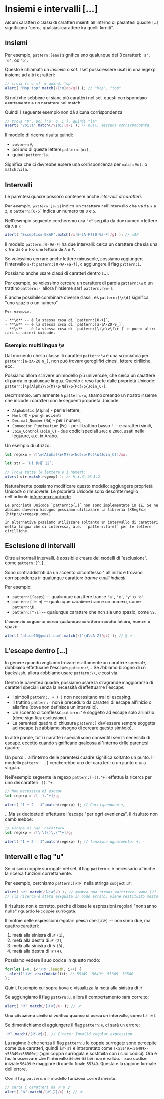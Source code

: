 # Insiemi e intervalli [...]

Alcuni caratteri o classi di caratteri inseriti all'interno di parantesi quadre `[…]` significano "cerca qualsiasi carattere tra quelli forniti".

## Insiemi

Per esempio, `pattern:[eao]` significa uno qualunque dei 3 caratteri: `'a'`, `'e'`, od `'o'`.

Questo è chiamato un *insieme* o *set*. I set posso essere usati in una regexp insieme ad altri caratteri:

```js run
// trova [t o m], e quindi "op"
alert( "Mop top".match(/[tm]op/gi) ); // "Mop", "top"
```

Si noti che sebbene ci siano più caratteri nel set, questi corrispondano esattamente a un carattere nel match.

Quindi il seguente esempio non dà alcuna corrispondenza:

```js run
// trova "V", poi ['o' o 'i'], quindi "la"
alert( "Voila".match(/V[oi]la/) ); // null, nessuna corrispondenza
```

Il modello di ricerca risulta quindi:

- `pattern:V`,
- poi *una* di queste lettere `pattern:[oi]`,
- quindi `pattern:la`.

Significa che ci dovrebbe essere una corrispondenza per `match:Vola` o `match:Vila`.

## Intervalli

Le parentesi quadre possono contenere anche *intervalli di caratteri*.

Per esempio, `pattern:[a-z]` indica un carattere nell'intervallo che va da `a` a `z`, e `pattern:[0-5]` indica un numero tra `0` e `5`.

Nell'esempio seguente cercheremo una `"x"` seguita da due numeri o lettere da `A` a `F`:

```js run
alert( "Exception 0xAF".match(/x[0-9A-F][0-9A-F]/g) ); // xAF
```

Il modello `pattern:[0-9A-F]` ha due intervalli: cerca un carattere che sia una cifra da `0` a `9` o una lettera da `A` a `F`.

Se volessimo cercare anche lettere minuscole, possiamo aggiungere l'intervallo `a-f`: `pattern:[0-9A-Fa-f]`, o aggiungere il flag `pattern:i`.

Possiamo anche usare classi di caratteri dentro `[…]`.

Per esempio, se volessimo cercare un carattere di parola `pattern:\w` o un trattino `pattern:-`, allora l'insieme sarà `pattern:[\w-]`.

È anche possibile combinare diverse classi, es `pattern:[\s\d]` significa "uno spazio o un numero".

```smart header="Le classi di caratteri sono abbreviazioni per determinati set di caratteri"
Per esempio:

- **\d** -- è la stessa cosa di `pattern:[0-9]`,
- **\w** -- è la stessa cosa di `pattern:[a-zA-Z0-9_]`,
- **\s** -- è la stessa cosa di `pattern:[\t\n\v\f\r ]` e pochi altri rari caratteri Unicode.
```

### Esempio: multi lingua \w

Dal momento che la classe di caratteri `pattern:\w` è una scorciatoia per `pattern:[a-zA-Z0-9_]`, non può trovare geroglifici cinesi, lettere cirilliche, ecc.

Possiamo allora scrivere un modello più universale, che cerca un carattere di parola in qualunque lingua. Questo è reso facile dalle proprietà Unicode: `pattern:[\p{Alpha}\p{M}\p{Nd}\p{Pc}\p{Join_C}]`.

Decifriamolo. Similarmente a `pattern:\w`, stiamo creando un nostro insieme che include i caratteri con le seguenti proprietà Unicode:

- `Alphabetic` (`Alpha`) - per le lettere,
- `Mark` (`M`) - per gli accenti,
- `Decimal_Number` (`Nd`) - per i numeri,
- `Connector_Punctuation` (`Pc`) - per il trattino basso `'_'` e caratteri simili,
- `Join_Control` (`Join_C`) - due codici speciali `200c` e `200d`, usati nelle legature, a.e. in Arabo.

Un esempio di utilizzo:

```js run
let regexp = /[\p{Alpha}\p{M}\p{Nd}\p{Pc}\p{Join_C}]/gu;

let str = `Hi 你好 12`;

// Trova tutte le lettere e i numeri:
alert( str.match(regexp) ); // H,i,你,好,1,2
```

Naturalmente possiamo modificare questo modello: aggiungere proprietà Unicode o rimuoverle. Le proprietà Unicode sono descritte meglio nell'articolo <info:regexp-unicode>.

```warn header="Le proprietà Unicode non sono supportate da IE"
Le proprietà Unicode `pattern:p{…}` non sono implementate in IE. Se ne abbiamo davvero bisogno possiamo utilizzare la libreria [XRegExp](http://xregexp.com/).

In alternativa possiamo utilizzare soltanto un intervallo di caratteri nella lingua che ci interessa, a.e.  `pattern:[а-я]` per le lettere cirilliche.
```

## Esclusione di intervalli

Oltre ai normali intervalli, è possibile creare dei modelli di "esclusione", come `pattern:[^…]`.

Sono contraddistinti da un accento circonflesso `^` all'inizio e trovano corrispondenza in qualunque carattere *tranne quelli indicati*.

Per esempio:

- `pattern:[^aeyo]` -- qualunque carattere tranne  `'a'`, `'e'`, `'y'` o `'o'`.
- `pattern:[^0-9]` -- qualunque carattere tranne un numero, come `pattern:\D`.
- `pattern:[^\s]` -- qualunque carattere che non sia uno spazio, come `\S`.

L'esempio seguente cerca qualunque carattere eccetto lettere, numeri e spazi:

```js run
alert( "alice15@gmail.com".match(/[^\d\sA-Z]/gi) ); // @ e .
```

## L'escape dentro […]

In genere quando vogliamo trovare esattamente un carattere speciale, dobbiamo effettuarne l'escape: `pattern:\.`. Se abbiamo bisogno di un backslash, allora dobbiamo usare `pattern:\\`, e così via.

Dentro le parentesi quadre, possiamo usare la stragrande maggioranza di caratteri speciali senza la necessità di effettuarne l'escape:

- I simboli `pattern:. + ( )` non necessitano mai di escaping.
- Il trattino `pattern:-` non è preceduto da caratteri di escape all'inizio o alla fine (dove non definisce un intervallo).
- Un accento circonflesso `pattern:^` è soggetto ad escape solo all'inizio (dove significa esclusione).
- La parentesi quadra di chiusura `pattern:]` dev'essere sempre soggetta ad escape (se abbiamo bisogno di cercare questo simbolo).

In altre parole, tutti i caratteri speciali sono consentiti senza necessità di escape, eccetto quando significano qualcosa all'interno delle parentesi quadre.

Un punto `.` all'interno delle parentesi quadre significa soltanto un punto. Il modello `pattern:[.,]` cercherebbe uno dei caratteri: o un punto o una virgola.

Nell'esempio seguente la regexp `pattern:[-().^+]` effettua la ricerca per uno dei caratteri `-().^+`:

```js run
// Non necessita di escape
let regexp = /[-().^+]/g;

alert( "1 + 2 - 3".match(regexp) ); // Corrispondono +, -
```

...Ma se decidete di effettuare l'escape "per ogni evenienza", il risultato non cambierebbe:

```js run
// Escape di ogni carattere
let regexp = /[\-\(\)\.\^\+]/g;

alert( "1 + 2 - 3".match(regexp) ); // funziona ugualmente: +, -
```

## Intervalli e flag "u"

Se ci sono coppie surrogate nel set, il flag `pattern:u` è necessario affinché la ricerca funzioni correttamente.

Per esempio, cerchiamo `pattern:[𝒳𝒴]` nella stringa `subject:𝒳`:

```js run
alert( '𝒳'.match(/[𝒳𝒴]/) ); // mostra uno strano carattere, come [?]
// (la ricerca è stata eseguita in modo errato, viene restituito mezzo-carattere)
```

Il risultato non è corretto, perché di base le espressioni regolari "non sanno nulla" riguardo le coppie surrogate.

Il motore delle espressioni regolari pensa che `[𝒳𝒴]` -- non sono due, ma quattro caratteri:
1. metà alla sinistra di `𝒳` `(1)`,
2. metà alla destra di `𝒳` `(2)`,
3. metà alla sinistra di `𝒴` `(3)`,
4. metà alla destra di `𝒴` `(4)`.

Possiamo vedere il suo codice in questo modo:

```js run
for(let i=0; i<'𝒳𝒴'.length; i++) {
  alert('𝒳𝒴'.charCodeAt(i)); // 55349, 56499, 55349, 56500
};
```

Quini, l'esempio qui sopra trova e visualizza la metà alla sinistra di `𝒳`.

Se aggiungiamo il flag `pattern:u`, allora il comportamento sarà corretto:

```js run
alert( '𝒳'.match(/[𝒳𝒴]/u) ); // 𝒳
```

Una situazione simile si verifica quando si cerca un intervallo, come `[𝒳-𝒴]`.

Se dimentichiamo di aggiungere il flag `pattern:u`, ci sarà un errore:

```js run
'𝒳'.match(/[𝒳-𝒴]/); // Errore: Invalid regular expression
```

La ragione è che senza il flag `pattern:u` le coppie surrogate sono percepite come due caratteri, quindi `[𝒳-𝒴]` è interpretato come `[<55349><56499>-<55349><56500>]` (ogni coppia surrogata è sostituita con i suoi codici). Ora è facile osservare che l'intervallo `56499-55349` non è valido: il suo codice iniziale `56499` è maggiore di quello finale `55349`. Questa è la ragione formale dell'errore.

Con il flag `pattern:u` il modello funziona correttamente:

```js run
// cerca i caratteri da 𝒳 a 𝒵
alert( '𝒴'.match(/[𝒳-𝒵]/u) ); // 𝒴
```
